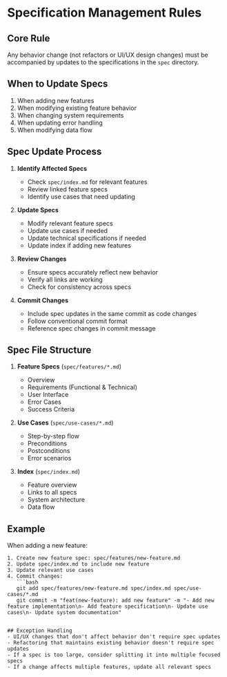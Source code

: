 # Specification Management Rules

## Core Rule
Any behavior change (not refactors or UI/UX design changes) must be accompanied by updates to the specifications in the `spec` directory.

## When to Update Specs
1. When adding new features
2. When modifying existing feature behavior
3. When changing system requirements
4. When updating error handling
5. When modifying data flow

## Spec Update Process
1. **Identify Affected Specs**
   - Check `spec/index.md` for relevant features
   - Review linked feature specs
   - Identify use cases that need updating

2. **Update Specs**
   - Modify relevant feature specs
   - Update use cases if needed
   - Update technical specifications if needed
   - Update index if adding new features

3. **Review Changes**
   - Ensure specs accurately reflect new behavior
   - Verify all links are working
   - Check for consistency across specs

4. **Commit Changes**
   - Include spec updates in the same commit as code changes
   - Follow conventional commit format
   - Reference spec changes in commit message

## Spec File Structure
1. **Feature Specs** (`spec/features/*.md`)
   - Overview
   - Requirements (Functional & Technical)
   - User Interface
   - Error Cases
   - Success Criteria

2. **Use Cases** (`spec/use-cases/*.md`)
   - Step-by-step flow
   - Preconditions
   - Postconditions
   - Error scenarios

3. **Index** (`spec/index.md`)
   - Feature overview
   - Links to all specs
   - System architecture
   - Data flow

## Example

When adding a new feature:
```
1. Create new feature spec: spec/features/new-feature.md
2. Update spec/index.md to include new feature
3. Update relevant use cases
4. Commit changes:
   ```bash
   git add spec/features/new-feature.md spec/index.md spec/use-cases/*.md
   git commit -m "feat(new-feature): add new feature" -m "- Add new feature implementation\n- Add feature specification\n- Update use cases\n- Update system documentation"
   ```
```

## Exception Handling
- UI/UX changes that don't affect behavior don't require spec updates
- Refactoring that maintains existing behavior doesn't require spec updates
- If a spec is too large, consider splitting it into multiple focused specs
- If a change affects multiple features, update all relevant specs 
